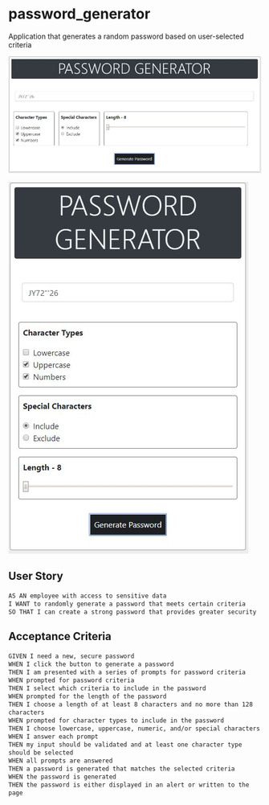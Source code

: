 # password_generator #

Application that generates a random password based on user-selected criteria

![](https://github.com/udara/password_generator/blob/master/img/index_lg_ss.jpg)

![](https://github.com/udara/password_generator/blob/master/img/index_sm_ss.JPG)

## User Story ##

```
AS AN employee with access to sensitive data
I WANT to randomly generate a password that meets certain criteria
SO THAT I can create a strong password that provides greater security
```

## Acceptance Criteria ##

```
GIVEN I need a new, secure password
WHEN I click the button to generate a password
THEN I am presented with a series of prompts for password criteria
WHEN prompted for password criteria
THEN I select which criteria to include in the password
WHEN prompted for the length of the password
THEN I choose a length of at least 8 characters and no more than 128 characters
WHEN prompted for character types to include in the password
THEN I choose lowercase, uppercase, numeric, and/or special characters
WHEN I answer each prompt
THEN my input should be validated and at least one character type should be selected
WHEN all prompts are answered
THEN a password is generated that matches the selected criteria
WHEN the password is generated
THEN the password is either displayed in an alert or written to the page
```